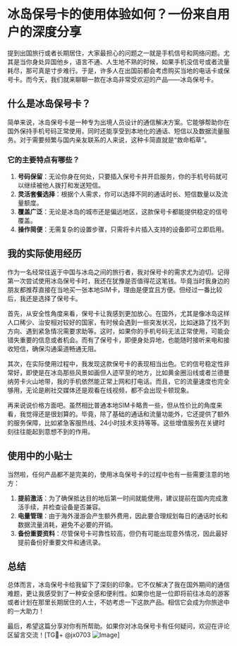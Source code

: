 # 冰岛保号卡的使用体验如何？一份来自用户的深度分享

提到出国旅行或者长期居住，大家最担心的问题之一就是手机信号和网络问题。尤其是当你身处异国他乡，语言不通、人生地不熟的时候，如果手机没信号或者流量耗尽，那可真是寸步难行。于是，许多人在出国前都会考虑购买当地的电话卡或保号卡。而今天，我们就来聊聊一款在冰岛非常受欢迎的产品——冰岛保号卡。

## 什么是冰岛保号卡？

简单来说，冰岛保号卡是一种专为出境人员设计的通信解决方案。它能够帮助你在国外保持手机号码正常使用，同时还能享受到本地化的通话、短信以及数据流量服务。对于需要频繁与国内亲友联系的人来说，这种卡简直就是“救命稻草”。

### 它的主要特点有哪些？
1. **号码保留**：无论你身在何处，只要插入保号卡并开启服务，你的手机号码就可以继续被他人拨打和发送短信。
2. **灵活套餐选择**：根据个人需求，你可以选择不同的通话时长、短信数量以及流量额度。
3. **覆盖广泛**：无论是冰岛的城市还是偏远地区，这款保号卡都能提供稳定的信号覆盖。
4. **操作简便**：无需复杂的设置步骤，只需将卡片插入支持的设备即可立即启用。

## 我的实际使用经历

作为一名经常往返于中国与冰岛之间的旅行者，我对保号卡的需求尤为迫切。记得第一次尝试使用冰岛保号卡时，我还在犹豫是否值得花这笔钱。毕竟当时我身边的朋友都推荐直接在当地买一张本地SIM卡，理由是便宜且方便。但经过一番比较后，我还是选择了保号卡。

首先，从安全性角度来看，保号卡让我感到更加放心。在国外，尤其是像冰岛这样人口稀少、治安相对较好的国家，有时候会遇到一些突发状况，比如迷路了找不到方向、遇到紧急情况需要求助等。这时，如果你的手机号码无法正常使用，可能会错失重要的信息或者机会。而有了保号卡，即便身处异地，也能随时接听来电和接收短信，确保沟通渠道畅通无阻。

其次，在实际使用过程中，我发现这款保号卡的表现相当出色。它的信号稳定性非常好，即使是在冰岛那些风景如画但人迹罕至的地方，比如黄金圈沿线或者兰德曼纳劳卡火山地带，我的手机依然能正常上网和打电话。而且，它的流量速度也完全够用，无论是刷社交媒体还是观看在线视频，都不会出现卡顿现象。

再来说说价格方面吧。虽然相比普通本地SIM卡略贵一些，但从性价比的角度来看，我觉得还是很划算的。毕竟，除了基础的通话和流量功能外，它还提供了额外的服务保障，比如紧急客服热线、24小时技术支持等等。这些增值服务在关键时刻往往能起到意想不到的作用。

## 使用中的小贴士

当然啦，任何产品都不是完美的，使用冰岛保号卡的过程中也有一些需要注意的地方：

1. **提前激活**：为了确保抵达目的地后第一时间就能使用，建议提前在国内完成激活手续，并检查设备是否兼容。
2. **电量管理**：由于海外漫游会产生额外费用，因此要合理规划每日的通话时长和数据流量消耗，避免不必要的开销。
3. **备份重要资料**：尽管保号卡可靠性较高，但仍有可能出现意外情况，因此最好提前备份好重要文件和通讯录。

## 总结

总体而言，冰岛保号卡给我留下了深刻的印象。它不仅解决了我在国外期间的通信难题，更让我感受到了一种安全感和便利性。如果你也是一位即将前往冰岛的游客或者计划在那里长期居住的人士，不妨考虑一下这款产品。相信它会成为你旅途中的一大助力！

最后，希望这篇分享对你有所帮助。如果你对冰岛保号卡有任何疑问，欢迎在评论区留言交流！[TG💪+ @jx0703 ![Image](https://github.com/user-attachments/assets/dbca1d08-cadb-493c-b0ec-ad6f7a83f270)]
